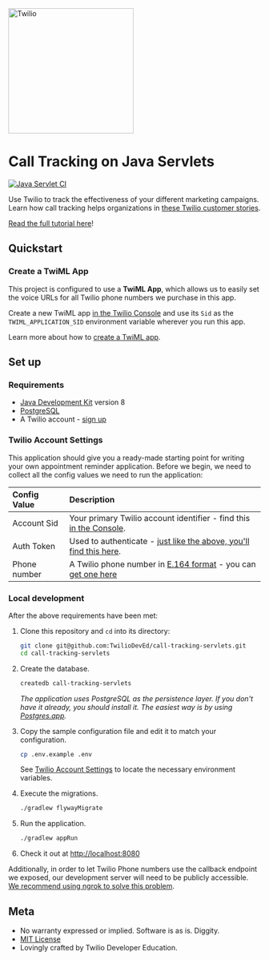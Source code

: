 <a href="https://www.twilio.com">
  <img src="https://static0.twilio.com/marketing/bundles/marketing/img/logos/wordmark-red.svg" alt="Twilio" width="250" />
</a>

# Call Tracking on Java Servlets

[![Java Servlet CI](https://github.com/TwilioDevEd/call-tracking-servlets/actions/workflows/gradle.yml/badge.svg)](https://github.com/TwilioDevEd/call-tracking-servlets/actions/workflows/gradle.yml)

Use Twilio to track the effectiveness of your different marketing campaigns.
Learn how call tracking helps organizations in [these Twilio customer
stories](https://www.twilio.com/use-cases/call-tracking).

[Read the full tutorial here](https://www.twilio.com/docs/tutorials/walkthrough/call-tracking/java/servlets)!

## Quickstart

### Create a TwiML App

This project is configured to use a **TwiML App**, which allows us to easily set
the voice URLs for all Twilio phone numbers we purchase in this app.

Create a new TwiML app [in the Twilio Console](https://console.twilio.com/us1/develop/voice/manage/twiml-apps?frameUrl=%2Fconsole%2Fvoice%2Ftwiml%2Fapps%3Fx-target-region%3Dus1) and use
its `Sid` as the `TWIML_APPLICATION_SID` environment variable wherever you run
this app.

Learn more about how to [create a TwiML app](https://support.twilio.com/hc/en-us/articles/223180928-How-Do-I-Create-a-TwiML-App-).

## Set up

### Requirements

- [Java Development Kit](https://adoptopenjdk.net/) version 8
- [PostgreSQL](https://www.postgresql.org/)
- A Twilio account - [sign up](https://www.twilio.com/try-twilio)

### Twilio Account Settings

This application should give you a ready-made starting point for writing your
own appointment reminder application. Before we begin, we need to collect
all the config values we need to run the application:

| Config Value | Description                                                                                                                                                  |
| :---------------- | :----------------------------------------------------------------------------------------------------------------------------------------------------------- |
| Account Sid  | Your primary Twilio account identifier - find this [in the Console](https://www.twilio.com/console).                                                         |
| Auth Token   | Used to authenticate - [just like the above, you'll find this here](https://www.twilio.com/console).                                                         |
| Phone number | A Twilio phone number in [E.164 format](https://en.wikipedia.org/wiki/E.164) - you can [get one here](https://console.twilio.com/us1/develop/phone-numbers/manage/search?frameUrl=%2Fconsole%2Fphone-numbers%2Fsearch%3Fx-target-region%3Dus1&currentFrameUrl=%2Fconsole%2Fphone-numbers%2Fsearch%3FisoCountry%3DUS%26searchTerm%3D%26searchFilter%3Dleft%26searchType%3Dnumber%26x-target-region%3Dus1%26__override_layout__%3Dembed%26bifrost%3Dtrue) |

### Local development

After the above requirements have been met:

1. Clone this repository and `cd` into its directory:

   ```bash
   git clone git@github.com:TwilioDevEd/call-tracking-servlets.git
   cd call-tracking-servlets
   ```

1. Create the database.

   ```bash
   createdb call-tracking-servlets
   ```

   _The application uses PostgreSQL as the persistence layer. If you
   don't have it already, you should install it. The easiest way is by
   using [Postgres.app](http://postgresapp.com/)._

1. Copy the sample configuration file and edit it to match your configuration.

   ```bash
   cp .env.example .env
   ```
   See [Twilio Account Settings](#twilio-account-settings) to locate the necessary environment variables.

1. Execute the migrations.

   ```bash
   ./gradlew flywayMigrate
   ```

1. Run the application.

   ```bash
   ./gradlew appRun
   ```

1. Check it out at [http://localhost:8080](http://localhost:8080)

Additionally, in order to let Twilio Phone numbers use the callback endpoint we
exposed, our development server will need to be publicly accessible.
[We recommend using ngrok to solve this problem](https://www.twilio.com/blog/2015/09/6-awesome-reasons-to-use-ngrok-when-testing-webhooks.html).

## Meta

* No warranty expressed or implied. Software is as is. Diggity.
* [MIT License](http://www.opensource.org/licenses/mit-license.html)
* Lovingly crafted by Twilio Developer Education.
